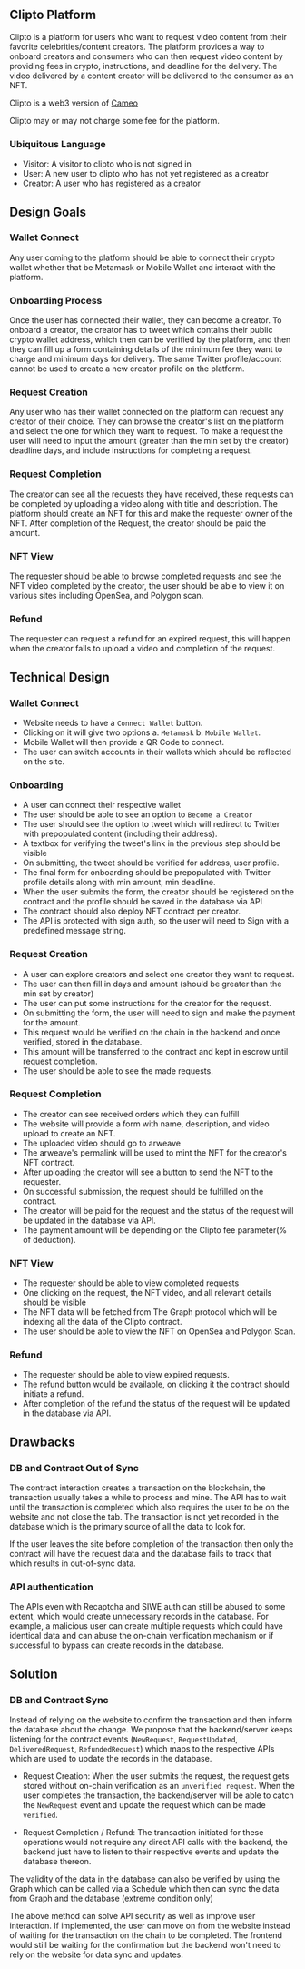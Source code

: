 ## Clipto Platform
Clipto is a platform for users who want to request video content from their favorite celebrities/content creators. The platform provides a way to onboard creators and consumers who can then request video content by providing fees in crypto, instructions, and deadline for the delivery. The video delivered by a content creator will be delivered to the consumer as an NFT. 

Clipto is a web3 version of [Cameo](https://cameo.com)

Clipto may or may not charge some fee for the platform.

### Ubiquitous Language
- Visitor: A visitor to clipto who is not signed in
- User: A new user to clipto who has not yet registered as a creator
- Creator: A user who has registered as a creator

## Design Goals
### Wallet Connect
Any user coming to the platform should be able to connect their crypto wallet whether that be Metamask or Mobile Wallet and interact with the platform.

### Onboarding Process
Once the user has connected their wallet, they can become a creator.
To onboard a creator, the creator has to tweet which contains their public crypto wallet address, which then can be verified by the platform, and then they can fill up a form containing details of the minimum fee they want to charge and minimum days for delivery. The same Twitter profile/account cannot be used to create a new creator profile on the platform.

### Request Creation
Any user who has their wallet connected on the platform can request any creator of their choice. They can browse the creator's list on the platform and select the one for which they want to request. To make a request the user will need to input the amount (greater than the min set by the creator) deadline days, and include instructions for completing a request. 

### Request Completion
The creator can see all the requests they have received, these requests can be completed by uploading a video along with title and description. The platform should create an NFT for this and make the requester owner of the NFT. After completion of the Request, the creator should be paid the amount.

### NFT View
The requester should be able to browse completed requests and see the NFT video completed by the creator, the user should be able to view it on various sites including OpenSea, and Polygon scan.

### Refund
The requester can request a refund for an expired request, this will happen when the creator fails to upload a video and completion of the request.


## Technical Design
### Wallet Connect
  - Website needs to have a `Connect Wallet` button.
  - Clicking on it will give two options a. `Metamask` b. `Mobile Wallet`.
  - Mobile Wallet will then provide a QR Code to connect.
  - The user can switch accounts in their wallets which should be reflected on the site.


### Onboarding
  - A user can connect their respective wallet
  - The user should be able to see an option to `Become a Creator`
  - The user should see the option to tweet which will redirect to Twitter with prepopulated content (including their address).
  - A textbox for verifying the tweet's link in the previous step should be visible
  - On submitting, the tweet should be verified for address, user profile.
  - The final form for onboarding should be prepopulated with Twitter profile details along with min amount, min deadline.
  - When the user submits the form, the creator should be registered on the contract and the profile should be saved in the database via API
  - The contract should also deploy NFT contract per creator.
  - The API is protected with sign auth, so the user will need to Sign with a predefined message string.


### Request Creation
  - A user can explore creators and select one creator they want to request.
  - The user can then fill in days and amount (should be greater than the min set by creator)
  - The user can put some instructions for the creator for the request.
  - On submitting the form, the user will need to sign and make the payment for the amount.
  - This request would be verified on the chain in the backend and once verified, stored in the database.
  - This amount will be transferred to the contract and kept in escrow until request completion.
  - The user should be able to see the made requests.


### Request Completion
  - The creator can see received orders which they can fulfill
  - The website will provide a form with name, description, and video upload to create an NFT.
  - The uploaded video should go to arweave
  - The arweave's permalink will be used to mint the NFT for the creator's NFT contract.
  - After uploading the creator will see a button to send the NFT to the requester.
  - On successful submission, the request should be fulfilled on the contract.
  - The creator will be paid for the request and the status of the request will be updated in the database via API.
  - The payment amount will be depending on the Clipto fee parameter(% of deduction).


### NFT View
  - The requester should be able to view completed requests
  - One clicking on the request, the NFT video, and all relevant details should be visible
  - The NFT data will be fetched from The Graph protocol which will be indexing all the data of the Clipto contract.
  - The user should be able to view the NFT on OpenSea and Polygon Scan.


### Refund
  - The requester should be able to view expired requests.
  - The refund button would be available, on clicking it the contract should initiate a refund.
  - After completion of the refund the status of the request will be updated in the database via API.


## Drawbacks
### DB and Contract Out of Sync
The contract interaction creates a transaction on the blockchain, the transaction usually takes a while to process and mine. The API has to wait until the transaction is completed which also requires the user to be on the website and not close the tab. The transaction is not yet recorded in the database which is the primary source of all the data to look for.


If the user leaves the site before completion of the transaction then only the contract will have the request data and the database fails to track that which results in out-of-sync data.

### API authentication
The APIs even with Recaptcha and SIWE auth can still be abused to some extent, which would create unnecessary records in the database. For example, a malicious user can create multiple requests which could have identical data and can abuse the on-chain verification mechanism or if successful to bypass can create records in the database.


## Solution
### DB and Contract Sync
Instead of relying on the website to confirm the transaction and then inform the database about the change. We propose that the backend/server keeps listening for the contract events (`NewRequest`, `RequestUpdated`, `DeliveredRequest`, `RefundedRequest`) which maps to the respective APIs which are used to update the records in the database.


- Request Creation: When the user submits the request, the request gets stored without on-chain verification as an `unverified request`. When the user completes the transaction, the backend/server will be able to catch the `NewRequest` event and update the request which can be made `verified`. 


- Request Completion / Refund: The transaction initiated for these operations would not require any direct API calls with the backend, the backend just have to listen to their respective events and update the database thereon.

The validity of the data in the database can also be verified by using the Graph which can be called via a Schedule which then can sync the data from Graph and the database (extreme condition only)

The above method can solve API security as well as improve user interaction. If implemented, the user can move on from the website instead of waiting for the transaction on the chain to be completed. The frontend would still be waiting for the confirmation but the backend won't need to rely on the website for data sync and updates.













